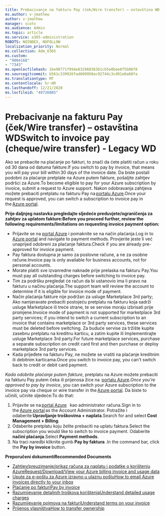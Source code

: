 ```yaml
---
title: Prebacivanje na fakturu Pay (ček/Wire transfer) – ostavština WD
ms.author: v-jmathew
author: v-jmathew
manager: scotv
ms.audience: Admin
ms.topic: article
ms.service: o365-administration
ROBOTS: NOINDEX, NOFOLLOW
localization_priority: Normal
ms.collection: Adm_O365
ms.custom:
- "9004168"
- "7343"
ms.openlocfilehash: 1be90771f994e832960383b1cb5e0bee8f5b08f8
ms.sourcegitcommit: b561c339926fad609950ac92744c3cd91e0a68fa
ms.translationtype: MT
ms.contentlocale: hr-HR
ms.lasthandoff: 12/21/2020
ms.locfileid: "49726085"
---
```

# <a name="switch-to-invoice-pay-chequewire-transfer---legacy-wd"></a><span data-ttu-id="9f57e-102">Prebacivanje na fakturu Pay (ček/Wire transfer) – ostavština WD</span><span class="sxs-lookup"><span data-stu-id="9f57e-102">Switch to invoice pay (cheque/wire transfer) - Legacy WD</span></span>

<span data-ttu-id="9f57e-103">Ako se prebacite na plaćanje po fakturi, to znači da ćete platiti račun u roku od 30 dana od datuma fakture.</span><span class="sxs-lookup"><span data-stu-id="9f57e-103">If you switch to pay by invoice, that means you will pay your bill within 30 days of the invoice date.</span></span> <span data-ttu-id="9f57e-104">Da biste postali podobni za plaćanje pretplate na Azure putem fakture, pošaljite zahtjev podršci za Azure.</span><span class="sxs-lookup"><span data-stu-id="9f57e-104">To become eligible to pay for your Azure subscription by invoice, submit a request to Azure support.</span></span> <span data-ttu-id="9f57e-105">Nakon odobravanja zahtjeva možete prebaciti pretplatu na fakturu Pay na [portalu Azure](https://portal.azure.com/).</span><span class="sxs-lookup"><span data-stu-id="9f57e-105">Once your request is approved, you can switch a subscription to invoice pay in the [Azure portal](https://portal.azure.com/).</span></span>

<span data-ttu-id="9f57e-106">**Prije daljnjeg nastavka pregledajte sljedeće preduvjete/ograničenja za zahtjev za uplatom fakture:**</span><span class="sxs-lookup"><span data-stu-id="9f57e-106">**Before you proceed further, review the following requirements/limitations on requesting invoice payment option:**</span></span>

- <span data-ttu-id="9f57e-107">Prijavite se na [portal Azure](https://portal.azure.com/) i pomaknite se na način plaćanja.</span><span class="sxs-lookup"><span data-stu-id="9f57e-107">Log in to [Azure portal](https://portal.azure.com/) and navigate to payment methods.</span></span> <span data-ttu-id="9f57e-108">Provjerite jeste li već unaprijed odobreni za plaćanje faktura.</span><span class="sxs-lookup"><span data-stu-id="9f57e-108">Check if you are already pre-approved for invoice payment.</span></span>
- <span data-ttu-id="9f57e-109">Pay faktura dostupna je samo za poslovne račune, a ne za osobne račune.</span><span class="sxs-lookup"><span data-stu-id="9f57e-109">Invoice pay is only available for business accounts, not for personal accounts.</span></span>
- <span data-ttu-id="9f57e-110">Morate platiti sve izvanredne naknade prije prelaska na fakturu Pay.</span><span class="sxs-lookup"><span data-stu-id="9f57e-110">You must pay all outstanding charges before switching to invoice pay.</span></span>
- <span data-ttu-id="9f57e-111">Tim za podršku pregledat će račun da bi ustanovio ima li pravo na fakturu u načinu plaćanja.</span><span class="sxs-lookup"><span data-stu-id="9f57e-111">The support team will review the account to determine if it is eligible for invoice mode of payment.</span></span>
- <span data-ttu-id="9f57e-112">Način plaćanja fakture nije podržan za usluge Marketplace 3rd party; Ako namjeravate prebaciti postojeću pretplatu na fakturu koja sadrži usluge Marketplace ili treće strane, te se servise moraju izbrisati prije promjene.</span><span class="sxs-lookup"><span data-stu-id="9f57e-112">Invoice mode of payment is not supported for marketplace 3rd party services; if you intend to switch a current subscription to an invoice that contains marketplace or 3rd party services, these services must be deleted before switching.</span></span> <span data-ttu-id="9f57e-113">Za buduće servise za tržište kupite zasebnu pretplatu na kreditnu karticu, a zatim kupite ili Implementirajte usluge Marketplace 3rd party.</span><span class="sxs-lookup"><span data-stu-id="9f57e-113">For future marketplace services, purchase a separate subscription on credit card first and then purchase or deploy marketplace 3rd party services.</span></span>
- <span data-ttu-id="9f57e-114">Kada prijeđete na fakturu Pay, ne možete se vratiti na plaćanje kreditnim ili debitnim karticama.</span><span class="sxs-lookup"><span data-stu-id="9f57e-114">Once you switch to invoice pay, you can't switch back to credit or debit card payment.</span></span>

<span data-ttu-id="9f57e-115">*Kada odobrite plaćanje putem fakture*, pretplatu na Azure možete prebaciti na fakturu Pay putem čeka ili prijenosa žice na  [portalu Azure](https://portal.azure.com/).</span><span class="sxs-lookup"><span data-stu-id="9f57e-115">*Once you're approved to pay by invoice*, you can switch your Azure subscription to the invoice pay via cheque or wire transfer in the [Azure portal](https://portal.azure.com/).</span></span>
<span data-ttu-id="9f57e-116">Da biste to učinili, učinite sljedeće:</span><span class="sxs-lookup"><span data-stu-id="9f57e-116">To do that:</span></span>

1. <span data-ttu-id="9f57e-117">Prijavite se na [portal Azure](https://portal.azure.com/)   kao administrator računa.</span><span class="sxs-lookup"><span data-stu-id="9f57e-117">Sign in to the [Azure portal](https://portal.azure.com/) as the Account Administrator.</span></span> <span data-ttu-id="9f57e-118">Potražite i odaberite **Upravljanje troškovima + naplata**.</span><span class="sxs-lookup"><span data-stu-id="9f57e-118">Search for and select **Cost Management + Billing**.</span></span>
2. <span data-ttu-id="9f57e-119">Odaberite pretplatu koju želite prebaciti na uplatu faktura.</span><span class="sxs-lookup"><span data-stu-id="9f57e-119">Select the subscription you would like to switch to invoice payment.</span></span> <span data-ttu-id="9f57e-120">Odaberite **načini plaćanja**.</span><span class="sxs-lookup"><span data-stu-id="9f57e-120">Select **Payment methods**.</span></span>
3. <span data-ttu-id="9f57e-121">Na traci naredbi kliknite gumb **Pay by faktura** .</span><span class="sxs-lookup"><span data-stu-id="9f57e-121">In the command bar, click the **Pay by invoice** button.</span></span>

<span data-ttu-id="9f57e-122">**Preporučeni dokumenti**</span><span class="sxs-lookup"><span data-stu-id="9f57e-122">**Recommended Documents**</span></span>

- [<span data-ttu-id="9f57e-123">Zahtjev/preuzimanje/prikaz računa za naplatu i podatke o korištenju Azure</span><span class="sxs-lookup"><span data-stu-id="9f57e-123">Request/Download/View your Azure billing invoice and usage data</span></span>](https://docs.microsoft.com/azure/billing/billing-download-azure-invoice-daily-usage-date)
- [<span data-ttu-id="9f57e-124">Upute za e-poštu za Azure izravno u ulaznu poštu</span><span class="sxs-lookup"><span data-stu-id="9f57e-124">How to email Azure invoices directly to your inbox</span></span>](https://docs.microsoft.com/azure/billing/billing-download-azure-invoice-daily-usage-date)
- [<span data-ttu-id="9f57e-125">Plaćanje po fakturi</span><span class="sxs-lookup"><span data-stu-id="9f57e-125">Pay by invoice</span></span>](https://docs.microsoft.com/azure/billing/billing-how-to-pay-by-invoice)
- [<span data-ttu-id="9f57e-126">Razumijevanje detaljnih troškova korištenja</span><span class="sxs-lookup"><span data-stu-id="9f57e-126">Understand detailed usage charges</span></span>](https://docs.microsoft.com/azure/billing/billing-understand-your-bill)
- [<span data-ttu-id="9f57e-127">Razumijevanje pojmova na fakturi</span><span class="sxs-lookup"><span data-stu-id="9f57e-127">Understand terms on your invoice</span></span>](https://docs.microsoft.com/azure/billing/billing-understand-your-invoice)
- [<span data-ttu-id="9f57e-128">Prijenos vlasništva</span><span class="sxs-lookup"><span data-stu-id="9f57e-128">How to transfer ownership</span></span>](https://docs.microsoft.com/azure/billing/billing-subscription-transfer)
